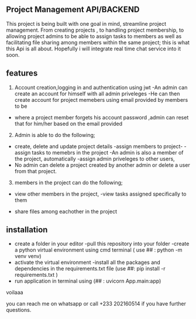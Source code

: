 ## Project Management API/BACKEND

This project is being built with one goal in mind, streamline project management. From creating projects , to handling project membership, to allowing project admins to be able to assign tasks to members as well as facilitating file sharing among members within the same project; this is what this Api is all about. Hopefully i will integrate real time chat service into it soon.

## features

1. Account creation,logging in and authentication using jwt
-An admin can create an account for himself with all admin priveleges 
-He can then create account for project memebers using email provided by members to be
- where a project member forgets his account password ,admin can reset that for him/her based on the email provided

2. Admin is able to do the following;
- create, delete and update project details
-assign members to project-
-assign tasks to memebrs in the project
-An admin is also a member of the project, automatically
-assign admin priveleges to other users,
- No admin can delete a project created by another admin or delete a user from that project.

3. members in the project can do the following;
- view other members in the project,
-view tasks assigned specifically to them

- share files among eachother in the project


## installation

- create a folder in your editor
-pull this repository into your folder
-create a python virtual environment using cmd terminal ( use ## : python -m venv venv)
- activate the virtual environment
-install all the packages and dependencies in the requirements.txt file 
(use ##: pip install -r requirements.txt )
- run application in terminal using (## : uvicorn App.main:app)

 voilaaa 

you can reach me on whatsapp or call +233 202160514 if you have further questions.


